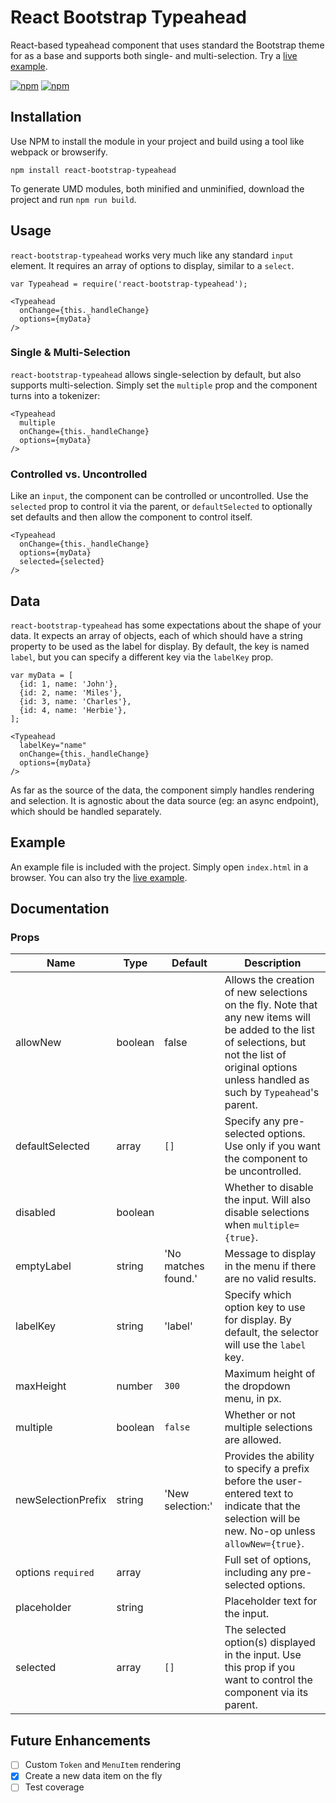 # React Bootstrap Typeahead
React-based typeahead component that uses standard the Bootstrap theme for as a base and supports both single- and multi-selection. Try a [live example](http://ericgio.github.io/react-bootstrap-typeahead/).

[![npm](https://img.shields.io/npm/v/react-bootstrap-typeahead.svg?style=flat-square)](https://www.npmjs.com/package/react-bootstrap-typeahead)
[![npm](https://img.shields.io/npm/dm/react-bootstrap-typeahead.svg?style=flat-square)](https://www.npmjs.com/package/react-bootstrap-typeahead)

## Installation
Use NPM to install the module in your project and build using a tool like webpack or browserify.

```
npm install react-bootstrap-typeahead
```

To generate UMD modules, both minified and unminified, download the project and run `npm run build`.

## Usage
`react-bootstrap-typeahead` works very much like any standard `input` element. It requires an array of options to display, similar to a `select`. 

```
var Typeahead = require('react-bootstrap-typeahead');

<Typeahead
  onChange={this._handleChange}
  options={myData}
/>
```

### Single & Multi-Selection
`react-bootstrap-typeahead` allows single-selection by default, but also supports multi-selection. Simply set the `multiple` prop and the component turns into a tokenizer:

```
<Typeahead
  multiple
  onChange={this._handleChange}
  options={myData}
/>
```

### Controlled vs. Uncontrolled
Like an `input`, the component can be controlled or uncontrolled. Use the `selected` prop to control it via the parent, or `defaultSelected` to optionally set defaults and then allow the component to control itself.

```
<Typeahead
  onChange={this._handleChange}
  options={myData}
  selected={selected}
/>
```

## Data
`react-bootstrap-typeahead` has some expectations about the shape of your data. It expects an array of objects, each of which should have a string property to be used as the label for display. By default, the key is named `label`, but you can specify a different key via the `labelKey` prop.

```
var myData = [
  {id: 1, name: 'John'},
  {id: 2, name: 'Miles'},
  {id: 3, name: 'Charles'},
  {id: 4, name: 'Herbie'},
];

<Typeahead
  labelKey="name"
  onChange={this._handleChange}
  options={myData}
/>
```

As far as the source of the data, the component simply handles rendering and selection. It is agnostic about the data source (eg: an async endpoint), which should be handled separately.

## Example
An example file is included with the project. Simply open `index.html` in a browser. You can also try the [live example](http://ericgio.github.io/react-bootstrap-typeahead/).

## Documentation

### Props
Name | Type | Default | Description
-----|------|---------|------------
allowNew | boolean | false | Allows the creation of new selections on the fly. Note that any new items will be added to the list of selections, but not the list of original options unless handled as such by `Typeahead`'s parent.
defaultSelected | array | `[]` | Specify any pre-selected options. Use only if you want the component to be uncontrolled.
disabled | boolean | | Whether to disable the input. Will also disable selections when `multiple={true}`.
emptyLabel | string | 'No matches found.' | Message to display in the menu if there are no valid results.
labelKey | string | 'label' | Specify which option key to use for display. By default, the selector will use the `label` key.
maxHeight | number | `300` | Maximum height of the dropdown menu, in px.
multiple | boolean | `false` | Whether or not multiple selections are allowed.
newSelectionPrefix | string | 'New selection:' | Provides the ability to specify a prefix before the user-entered text to indicate that the selection will be new. No-op unless `allowNew={true}`.
options `required` | array | | Full set of options, including any pre-selected options.
placeholder | string | | Placeholder text for the input.
selected | array | `[]` | The selected option(s) displayed in the input. Use this prop if you want to control the component via its parent.

## Future Enhancements
- [ ] Custom `Token` and `MenuItem` rendering
- [x] Create a new data item on the fly
- [ ] Test coverage

